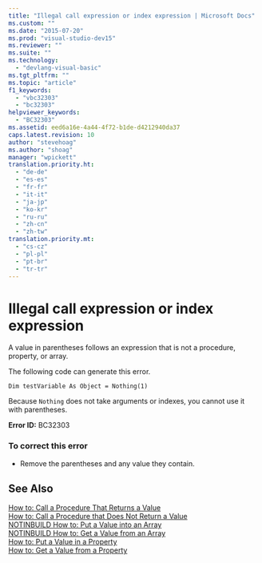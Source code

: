 ```yaml
---
title: "Illegal call expression or index expression | Microsoft Docs"
ms.custom: ""
ms.date: "2015-07-20"
ms.prod: "visual-studio-dev15"
ms.reviewer: ""
ms.suite: ""
ms.technology: 
  - "devlang-visual-basic"
ms.tgt_pltfrm: ""
ms.topic: "article"
f1_keywords: 
  - "vbc32303"
  - "bc32303"
helpviewer_keywords: 
  - "BC32303"
ms.assetid: eed6a16e-4a44-4f72-b1de-d4212940da37
caps.latest.revision: 10
author: "stevehoag"
ms.author: "shoag"
manager: "wpickett"
translation.priority.ht: 
  - "de-de"
  - "es-es"
  - "fr-fr"
  - "it-it"
  - "ja-jp"
  - "ko-kr"
  - "ru-ru"
  - "zh-cn"
  - "zh-tw"
translation.priority.mt: 
  - "cs-cz"
  - "pl-pl"
  - "pt-br"
  - "tr-tr"
---
```

# Illegal call expression or index expression
A value in parentheses follows an expression that is not a procedure, property, or array.  
  
 The following code can generate this error.  
  
 `Dim testVariable As Object = Nothing(1)`  
  
 Because `Nothing` does not take arguments or indexes, you cannot use it with parentheses.  
  
 **Error ID:** BC32303  
  
### To correct this error  
  
-   Remove the parentheses and any value they contain.  
  
## See Also  
 [How to: Call a Procedure That Returns a Value](../Topic/How%20to:%20Call%20a%20Procedure%20That%20Returns%20a%20Value%20\(Visual%20Basic\).md)   
 [How to: Call a Procedure that Does Not Return a Value](../Topic/How%20to:%20Call%20a%20Procedure%20that%20Does%20Not%20Return%20a%20Value%20\(Visual%20Basic\).md)   
 [NOTINBUILD How to: Put a Value into an Array](http://msdn.microsoft.com/en-us/6dddc79c-cf60-41c2-b572-8bfa49b4fe7e)   
 [NOTINBUILD How to: Get a Value from an Array](http://msdn.microsoft.com/en-us/202a6468-8ccb-4864-bd8b-eab3b42d4288)   
 [How to: Put a Value in a Property](../Topic/How%20to:%20Put%20a%20Value%20in%20a%20Property%20\(Visual%20Basic\).md)   
 [How to: Get a Value from a Property](../Topic/How%20to:%20Get%20a%20Value%20from%20a%20Property%20\(Visual%20Basic\).md)